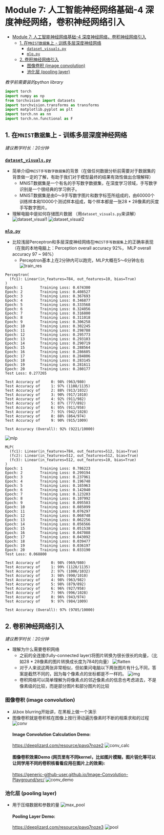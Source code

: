 # Module 7: 人工智能神经网络基础-4 深度神经网络，卷积神经网络引入

- [Module 7: 人工智能神经网络基础-4 深度神经网络，卷积神经网络引入](#module-7-人工智能神经网络基础-4-深度神经网络卷积神经网络引入)
  - [1. 在`MNIST数据集`上 - 训练多层深度神经网络](#1-在mnist数据集上---训练多层深度神经网络)
    - [`dataset_visuals.py`](#dataset_visualspy)
    - [`mlp.py`](#mlppy)
  - [2. 卷积神经网络引入](#2-卷积神经网络引入)
    - [图像卷积 (image convolution)](#图像卷积-image-convolution)
    - [池化层 (pooling layer)](#池化层-pooling-layer)

*教学前需要装的python library*

```python
import torch
import numpy as np
from torchvision import datasets
import torchvision.transforms as transforms
import matplotlib.pyplot as plt
import torch.nn as nn
import torch.nn.functional as F
```



## 1. 在`MNIST数据集`上 - 训练多层深度神经网络

*建议教学时长：20分钟*

### [`dataset_visuals.py`](/Module7/dataset_visual.py)
- 简单介绍`MNIST手写数字数据集`的背景（在做任何数据分析前需要对于数据集的背景做一定的了解，有助于我们对于模型最终的结果有效性做出合理解释）
  - MNIST数据集是一个有名的手写数字数据集，在深度学习领域，手写数字识别是一个很经典的学习例子。
  - MNIST数据集是由0〜9手写数字图片和数字标签所组成的，由60000个训练样本和10000个测试样本组成，每个样本都是一张28 * 28像素的灰度手写数字图片。
- 理解电脑中是如何存储图片数据 （用`dataset_visuals.py`来讲解）
![dataset_visual1](/Module7/img/dataset_visual_1.png)
![dataset_visual2](/Module7/img/dataset_visual_2.png)

### [`mlp.py`](/Module7/mlp.py)

- 比较浅层Perceptron和多层深度神经网络在`MNIST手写数据集`上的正确率表现（在我的本地电脑上：Perception overall accuracy 92%， MLP overall accuracy 97 ~ 98%）
  - Perceptron基本上在2分钟内可以跑完，MLP大概在5～6分钟左右
  ![train_res](/Module7/img/perceptron_test.jpeg)
```
Perceptron(
  (fc1): Linear(in_features=784, out_features=10, bias=True)
)
Epoch: 1        Training Loss: 0.674300
Epoch: 2        Training Loss: 0.408527
Epoch: 3        Training Loss: 0.367693
Epoch: 4        Training Loss: 0.346877
Epoch: 5        Training Loss: 0.333568
Epoch: 6        Training Loss: 0.324056
Epoch: 7        Training Loss: 0.316800
Epoch: 8        Training Loss: 0.311018
Epoch: 9        Training Loss: 0.306258
Epoch: 10       Training Loss: 0.302245
Epoch: 11       Training Loss: 0.298788
Epoch: 12       Training Loss: 0.295773
Epoch: 13       Training Loss: 0.293103
Epoch: 14       Training Loss: 0.290719
Epoch: 15       Training Loss: 0.288564
Epoch: 16       Training Loss: 0.286605
Epoch: 17       Training Loss: 0.284806
Epoch: 18       Training Loss: 0.283145
Epoch: 19       Training Loss: 0.281611
Epoch: 20       Training Loss: 0.280177
Test Loss: 0.277265

Test Accuracy of     0: 98% (963/980)
Test Accuracy of     1: 97% (1108/1135)
Test Accuracy of     2: 88% (913/1032)
Test Accuracy of     3: 90% (917/1010)
Test Accuracy of     4: 92% (911/982)
Test Accuracy of     5: 87% (777/892)
Test Accuracy of     6: 95% (911/958)
Test Accuracy of     7: 91% (942/1028)
Test Accuracy of     8: 88% (864/974)
Test Accuracy of     9: 90% (915/1009)

Test Accuracy (Overall): 92% (9221/10000)
```


![mlp](/Module7/img/mlp_test.png)
```
MLP(
  (fc1): Linear(in_features=784, out_features=512, bias=True)
  (fc2): Linear(in_features=512, out_features=512, bias=True)
  (fc3): Linear(in_features=512, out_features=10, bias=True)
)
Epoch: 1        Training Loss: 0.786223
Epoch: 2        Training Loss: 0.299194
Epoch: 3        Training Loss: 0.237961
Epoch: 4        Training Loss: 0.196748
Epoch: 5        Training Loss: 0.165963
Epoch: 6        Training Loss: 0.142040
Epoch: 7        Training Loss: 0.123203
Epoch: 8        Training Loss: 0.107992
Epoch: 9        Training Loss: 0.095503
Epoch: 10       Training Loss: 0.085099
Epoch: 11       Training Loss: 0.076297
Epoch: 12       Training Loss: 0.068748
Epoch: 13       Training Loss: 0.062256
Epoch: 14       Training Loss: 0.056566
Epoch: 15       Training Loss: 0.051538
Epoch: 16       Training Loss: 0.047088
Epoch: 17       Training Loss: 0.043092
Epoch: 18       Training Loss: 0.039477
Epoch: 19       Training Loss: 0.036197
Epoch: 20       Training Loss: 0.033190
Test Loss: 0.068800

Test Accuracy of     0: 98% (969/980)
Test Accuracy of     1: 99% (1128/1135)
Test Accuracy of     2: 97% (1006/1032)
Test Accuracy of     3: 98% (990/1010)
Test Accuracy of     4: 98% (963/982)
Test Accuracy of     5: 98% (879/892)
Test Accuracy of     6: 96% (927/958)
Test Accuracy of     7: 96% (996/1028)
Test Accuracy of     8: 96% (943/974)
Test Accuracy of     9: 97% (984/1009)

Test Accuracy (Overall): 97% (9785/10000)
```





## 2. 卷积神经网络引入

*建议教学时长：20分钟*


- 理解为什么需要卷积网络
  - 之前的全连接(fully-connected layer)将图片转换为很长很长的向量，（比如28 * 28像素的图片转换成长度为784的向量）
    ![flatten](/Module7/img/flattened.png)
  - 对于人来说这两张非常相似，但如果问电脑以下两张图片有什么不同，答案是截然不同的，因为每个像素点的坐标都是不一样的。
    ![img](/Module7/img/what_comp_sees.png)
  - 卷积网络可以简单理解为将像素点的邻近像素点的信息也考虑进去，不是像素级的比较，而是部分图片和部分图片的比较

### 图像卷积 (image convolution)
- 从box blurring开始讲，在黑板上做一个演示
- 图像卷积就是卷积核在图像上按行滑动遍历像素时不断的相乘求和的过程
    ![conv](/Module7/img/convolution.gif)
    #### Image Convolution Calculation Demo:
    https://deeplizard.com/resource/pavq7noze2
    ![conv_calc](img/conv_calc.png)
    #### 图像卷积效果Demo (网页里有不同kernel，比如图片模糊，图片锐化等可以让同学用不同的卷积核看看应用在图片上的效果):
    https://generic-github-user.github.io/Image-Convolution-Playground/src/
    ![conv_demo](img/conv_demo.png)

### 池化层 (pooling layer)
- 用于压缩数据和参数的量
  ![max_pool](img/max_pool.gif)
    #### Pooling Layer Demo:
    https://deeplizard.com/resource/pavq7noze3
    ![pool](img/maxpool.png)